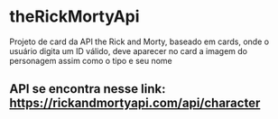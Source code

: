 # theRickMortyApi
Projeto de card da API the Rick and Morty, baseado em cards, onde o usuário digita um ID válido, deve aparecer no card a imagem do personagem assim como o tipo e seu nome

## API se encontra nesse link: https://rickandmortyapi.com/api/character
